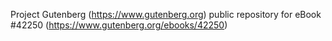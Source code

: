 Project Gutenberg (https://www.gutenberg.org) public repository for eBook #42250 (https://www.gutenberg.org/ebooks/42250)
